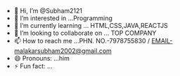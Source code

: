 - 👋 Hi, I’m @Subham2121
- 👀 I’m interested in ...Programming
- 🌱 I’m currently learning ... HTML,CSS,JAVA,REACTJS
- 💞️ I’m looking to collaborate on ... TOP COMPANY
- 📫 How to reach me ...PHN. NO.-7978755830 / EMAIL-malakarsubham2002@gmail.com
- 😄 Pronouns: ...him
- ⚡ Fun fact: ...

<!---
Subham2121/Subham2121 is a ✨ special ✨ repository because its `README.md` (this file) appears on your GitHub profile.
You can click the Preview link to take a look at your changes.
--->
